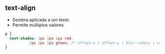 ## text-align

* Sombra aplicada a um texto
* Permite múltiplos valores

```css
p {
  text-shadow: 1px 1px 1px red,
	       2px 2px 1px green; /* offset-x | offset-y | blur-radius | color */
}
```